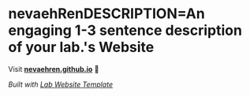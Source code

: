 
# nevaehRenDESCRIPTION=An engaging 1-3 sentence description of your lab.'s Website

Visit **[nevaehren.github.io](https://nevaehren.github.io)** 🚀

_Built with [Lab Website Template](https://greene-lab.gitbook.io/lab-website-template-docs)_
